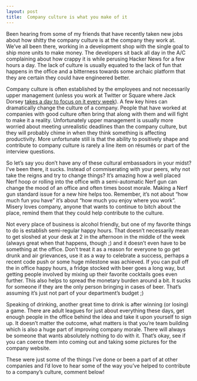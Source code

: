 ```yaml
---
layout: post
title:  Company culture is what you make of it
---
```


Been hearing from some of my friends that have recently taken new jobs about how shitty the company culture is at the company they work at. We’ve all been there, working in a development shop with the single goal to ship more units to make money. The developers sit back all day in the A/C complaining about how crappy it is while perusing Hacker News for a few hours a day. The lack of culture is usually equated to the lack of fun that happens in the office and a bitterness towards some archaic platform that they are certain they could have engineered better.

Company culture is often established by the employees and not necessarily upper management (unless you work at Twitter or Square where Jack Dorsey [takes a day to focus on it every week](http://money.cnn.com/2011/11/13/technology/dorsey_techonomy/index.htm)). A few key hires can dramatically change the culture of a company. People that have worked at companies with good culture often bring that along with them and will fight to make it a reality. Unfortunately upper management is usually more worried about meeting unrealistic deadlines than the company culture, but they will probably chime in when they think something is affecting productivity. More unfortunate still is that the ability to positively shape and contribute to company culture is rarely a line item on résumés or part of the interview questions.

So let’s say you don’t have any of these cultural embassadors in your midst? I’ve been there, it sucks. Instead of commiserating with your peers, why not take the reigns and try to change things? It’s amazing how a well placed Nerf hoop or rolling into the office with a semi-automatic Nerf gun can change the mood of an office and often times boost morale. Making a Nerf gun standard issue for a new hire helps too. Remember, it’s not about “how much fun you have” it’s about “how much you enjoy where you work”. Misery loves company, anyone that wants to continue to bitch about the place, remind them that they could help contribute to the culture.

Not every place of business is alcohol friendly, but one of my favorite things to do is establish semi-regular happy hours. That doesn’t necessarily mean to get sloshed at your desk at 2 in the afternoon in the middle of the week (always great when that happens, though ;) and it doesn’t even have to be something at the office. Don’t treat it as a reason for everyone to go get drunk and air grievances, use it as a way to celebrate a success, perhaps a recent code push or some huge milestone was achieved. If you can pull off the in office happy hours, a fridge stocked with beer goes a long way, but getting people involved by mixing up their favorite cocktails goes even further. This also helps to spread the monetary burden around a bit. It sucks for someone if they are the only person bringing in cases of beer. That’s assuming it’s just not part of your department’s budget ;)

Speaking of drinking, another great time to drink is after winning (or losing) a game. There are adult leagues for just about everything these days, get enough people in the office behind the idea and take it upon yourself to sign up. It doesn’t matter the outcome, what matters is that you’re team building which is also a huge part of improving company morale. There will always be someone that wants absolutely nothing to do with it. That’s okay, see if you can coerce them into coming out and taking some pictures for the company website.

These were just some of the things I’ve done or been a part of at other companies and I’d love to hear some of the way you’ve helped to contribute to a company’s culture, comment below!
